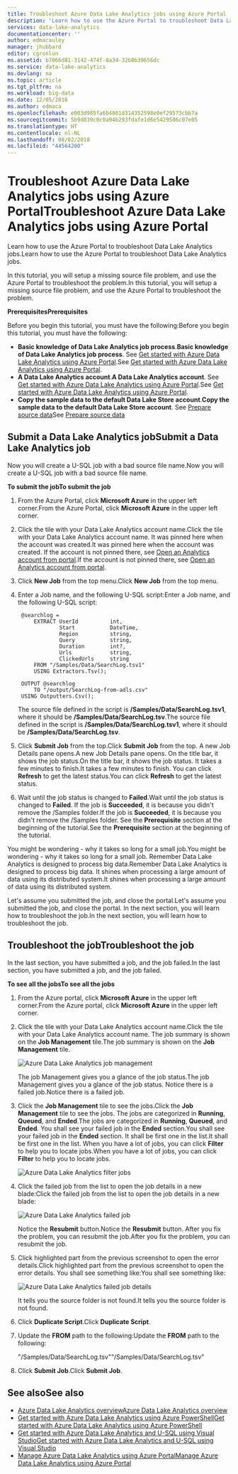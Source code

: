 ```yaml
---
title: Troubleshoot Azure Data Lake Analytics jobs using Azure Portal | Microsoft Docs
description: 'Learn how to use the Azure Portal to troubleshoot Data Lake Analytics jobs. '
services: data-lake-analytics
documentationcenter: ''
author: edmacauley
manager: jhubbard
editor: cgronlun
ms.assetid: b7066d81-3142-474f-8a34-32b0b39656dc
ms.service: data-lake-analytics
ms.devlang: na
ms.topic: article
ms.tgt_pltfrm: na
ms.workload: big-data
ms.date: 12/05/2016
ms.author: edmaca
ms.openlocfilehash: e003d985fa6b4861d314352598e0ef29573cbb7a
ms.sourcegitcommit: 5b9d839c0c0a94b293fdafe1d6e5429506c07e05
ms.translationtype: HT
ms.contentlocale: nl-NL
ms.lasthandoff: 08/02/2018
ms.locfileid: "44564200"
---
```

# <a name="troubleshoot-azure-data-lake-analytics-jobs-using-azure-portal"></a><span data-ttu-id="23f9a-103">Troubleshoot Azure Data Lake Analytics jobs using Azure Portal</span><span class="sxs-lookup"><span data-stu-id="23f9a-103">Troubleshoot Azure Data Lake Analytics jobs using Azure Portal</span></span>
<span data-ttu-id="23f9a-104">Learn how to use the Azure Portal to troubleshoot Data Lake Analytics jobs.</span><span class="sxs-lookup"><span data-stu-id="23f9a-104">Learn how to use the Azure Portal to troubleshoot Data Lake Analytics jobs.</span></span>

<span data-ttu-id="23f9a-105">In this tutorial, you will setup a missing source file problem, and use the Azure Portal to troubleshoot the problem.</span><span class="sxs-lookup"><span data-stu-id="23f9a-105">In this tutorial, you will setup a missing source file problem, and use the Azure Portal to troubleshoot the problem.</span></span>

<span data-ttu-id="23f9a-106">**Prerequisites**</span><span class="sxs-lookup"><span data-stu-id="23f9a-106">**Prerequisites**</span></span>

<span data-ttu-id="23f9a-107">Before you begin this tutorial, you must have the following:</span><span class="sxs-lookup"><span data-stu-id="23f9a-107">Before you begin this tutorial, you must have the following:</span></span>

* <span data-ttu-id="23f9a-108">**Basic knowledge of Data Lake Analytics job process**.</span><span class="sxs-lookup"><span data-stu-id="23f9a-108">**Basic knowledge of Data Lake Analytics job process**.</span></span> <span data-ttu-id="23f9a-109">See [Get started with Azure Data Lake Analytics using Azure Portal](data-lake-analytics-get-started-portal.md).</span><span class="sxs-lookup"><span data-stu-id="23f9a-109">See [Get started with Azure Data Lake Analytics using Azure Portal](data-lake-analytics-get-started-portal.md).</span></span>
* <span data-ttu-id="23f9a-110">**A Data Lake Analytics account**.</span><span class="sxs-lookup"><span data-stu-id="23f9a-110">**A Data Lake Analytics account**.</span></span> <span data-ttu-id="23f9a-111">See [Get started with Azure Data Lake Analytics using Azure Portal](data-lake-analytics-get-started-portal.md#create-data-lake-analytics-account).</span><span class="sxs-lookup"><span data-stu-id="23f9a-111">See [Get started with Azure Data Lake Analytics using Azure Portal](data-lake-analytics-get-started-portal.md#create-data-lake-analytics-account).</span></span>
* <span data-ttu-id="23f9a-112">**Copy the sample data to the default Data Lake Store account**.</span><span class="sxs-lookup"><span data-stu-id="23f9a-112">**Copy the sample data to the default Data Lake Store account**.</span></span>  <span data-ttu-id="23f9a-113">See [Prepare source data](data-lake-analytics-get-started-portal.md#prepare-source-data)</span><span class="sxs-lookup"><span data-stu-id="23f9a-113">See [Prepare source data](data-lake-analytics-get-started-portal.md#prepare-source-data)</span></span>

## <a name="submit-a-data-lake-analytics-job"></a><span data-ttu-id="23f9a-114">Submit a Data Lake Analytics job</span><span class="sxs-lookup"><span data-stu-id="23f9a-114">Submit a Data Lake Analytics job</span></span>
<span data-ttu-id="23f9a-115">Now you will create a U-SQL job with a bad source file name.</span><span class="sxs-lookup"><span data-stu-id="23f9a-115">Now you will create a U-SQL job with a bad source file name.</span></span>  

<span data-ttu-id="23f9a-116">**To submit the job**</span><span class="sxs-lookup"><span data-stu-id="23f9a-116">**To submit the job**</span></span>

1. <span data-ttu-id="23f9a-117">From the Azure Portal, click **Microsoft Azure** in the upper left corner.</span><span class="sxs-lookup"><span data-stu-id="23f9a-117">From the Azure Portal, click **Microsoft Azure** in the upper left corner.</span></span>
2. <span data-ttu-id="23f9a-118">Click the tile with your Data Lake Analytics account name.</span><span class="sxs-lookup"><span data-stu-id="23f9a-118">Click the tile with your Data Lake Analytics account name.</span></span>  <span data-ttu-id="23f9a-119">It was pinned here when the account was created.</span><span class="sxs-lookup"><span data-stu-id="23f9a-119">It was pinned here when the account was created.</span></span>
   <span data-ttu-id="23f9a-120">If the account is not pinned there, see [Open an Analytics account from portal](data-lake-analytics-manage-use-portal.md#access-adla-account).</span><span class="sxs-lookup"><span data-stu-id="23f9a-120">If the account is not pinned there, see [Open an Analytics account from portal](data-lake-analytics-manage-use-portal.md#access-adla-account).</span></span>
3. <span data-ttu-id="23f9a-121">Click **New Job** from the top menu.</span><span class="sxs-lookup"><span data-stu-id="23f9a-121">Click **New Job** from the top menu.</span></span>
4. <span data-ttu-id="23f9a-122">Enter a Job name, and the following U-SQL script:</span><span class="sxs-lookup"><span data-stu-id="23f9a-122">Enter a Job name, and the following U-SQL script:</span></span>

        @searchlog =
            EXTRACT UserId          int,
                    Start           DateTime,
                    Region          string,
                    Query           string,
                    Duration        int?,
                    Urls            string,
                    ClickedUrls     string
            FROM "/Samples/Data/SearchLog.tsv1"
            USING Extractors.Tsv();

        OUTPUT @searchlog   
            TO "/output/SearchLog-from-adls.csv"
        USING Outputters.Csv();

    <span data-ttu-id="23f9a-123">The source file defined in the script is **/Samples/Data/SearchLog.tsv1**, where it should be **/Samples/Data/SearchLog.tsv**.</span><span class="sxs-lookup"><span data-stu-id="23f9a-123">The source file defined in the script is **/Samples/Data/SearchLog.tsv1**, where it should be **/Samples/Data/SearchLog.tsv**.</span></span>
5. <span data-ttu-id="23f9a-124">Click **Submit Job** from the top.</span><span class="sxs-lookup"><span data-stu-id="23f9a-124">Click **Submit Job** from the top.</span></span> <span data-ttu-id="23f9a-125">A new Job Details pane opens.</span><span class="sxs-lookup"><span data-stu-id="23f9a-125">A new Job Details pane opens.</span></span> <span data-ttu-id="23f9a-126">On the title bar, it shows the job status.</span><span class="sxs-lookup"><span data-stu-id="23f9a-126">On the title bar, it shows the job status.</span></span> <span data-ttu-id="23f9a-127">It takes a few minutes to finish.</span><span class="sxs-lookup"><span data-stu-id="23f9a-127">It takes a few minutes to finish.</span></span> <span data-ttu-id="23f9a-128">You can click **Refresh** to get the latest status.</span><span class="sxs-lookup"><span data-stu-id="23f9a-128">You can click **Refresh** to get the latest status.</span></span>
6. <span data-ttu-id="23f9a-129">Wait until the job status is changed to **Failed**.</span><span class="sxs-lookup"><span data-stu-id="23f9a-129">Wait until the job status is changed to **Failed**.</span></span>  <span data-ttu-id="23f9a-130">If the job is **Succeeded**, it is because you didn't remove the /Samples folder.</span><span class="sxs-lookup"><span data-stu-id="23f9a-130">If the job is **Succeeded**, it is because you didn't remove the /Samples folder.</span></span> <span data-ttu-id="23f9a-131">See the **Prerequisite** section at the beginning of the tutorial.</span><span class="sxs-lookup"><span data-stu-id="23f9a-131">See the **Prerequisite** section at the beginning of the tutorial.</span></span>

<span data-ttu-id="23f9a-132">You might be wondering - why it takes so long for a small job.</span><span class="sxs-lookup"><span data-stu-id="23f9a-132">You might be wondering - why it takes so long for a small job.</span></span>  <span data-ttu-id="23f9a-133">Remember Data Lake Analytics is designed to process big data.</span><span class="sxs-lookup"><span data-stu-id="23f9a-133">Remember Data Lake Analytics is designed to process big data.</span></span>  <span data-ttu-id="23f9a-134">It shines when processing a large amount of data using its distributed system.</span><span class="sxs-lookup"><span data-stu-id="23f9a-134">It shines when processing a large amount of data using its distributed system.</span></span>

<span data-ttu-id="23f9a-135">Let's assume you submitted the job, and close the portal.</span><span class="sxs-lookup"><span data-stu-id="23f9a-135">Let's assume you submitted the job, and close the portal.</span></span>  <span data-ttu-id="23f9a-136">In the next section, you will learn how to troubleshoot the job.</span><span class="sxs-lookup"><span data-stu-id="23f9a-136">In the next section, you will learn how to troubleshoot the job.</span></span>

## <a name="troubleshoot-the-job"></a><span data-ttu-id="23f9a-137">Troubleshoot the job</span><span class="sxs-lookup"><span data-stu-id="23f9a-137">Troubleshoot the job</span></span>
<span data-ttu-id="23f9a-138">In the last section, you have submitted a job, and the job failed.</span><span class="sxs-lookup"><span data-stu-id="23f9a-138">In the last section, you have submitted a job, and the job failed.</span></span>  

<span data-ttu-id="23f9a-139">**To see all the jobs**</span><span class="sxs-lookup"><span data-stu-id="23f9a-139">**To see all the jobs**</span></span>

1. <span data-ttu-id="23f9a-140">From the Azure portal, click **Microsoft Azure** in the upper left corner.</span><span class="sxs-lookup"><span data-stu-id="23f9a-140">From the Azure portal, click **Microsoft Azure** in the upper left corner.</span></span>
2. <span data-ttu-id="23f9a-141">Click the tile with your Data Lake Analytics account name.</span><span class="sxs-lookup"><span data-stu-id="23f9a-141">Click the tile with your Data Lake Analytics account name.</span></span>  <span data-ttu-id="23f9a-142">The job summary is shown on the **Job Management** tile.</span><span class="sxs-lookup"><span data-stu-id="23f9a-142">The job summary is shown on the **Job Management** tile.</span></span>

    ![Azure Data Lake Analytics job management](https://docstestmedia1.blob.core.windows.net/azure-media/articles/data-lake-analytics/media/data-lake-analytics-monitor-and-troubleshoot-tutorial/data-lake-analytics-job-management.png)

    <span data-ttu-id="23f9a-144">The job Management gives you a glance of the job status.</span><span class="sxs-lookup"><span data-stu-id="23f9a-144">The job Management gives you a glance of the job status.</span></span> <span data-ttu-id="23f9a-145">Notice there is a failed job.</span><span class="sxs-lookup"><span data-stu-id="23f9a-145">Notice there is a failed job.</span></span>
3. <span data-ttu-id="23f9a-146">Click the **Job Management** tile to see the jobs.</span><span class="sxs-lookup"><span data-stu-id="23f9a-146">Click the **Job Management** tile to see the jobs.</span></span> <span data-ttu-id="23f9a-147">The jobs are categorized in **Running**, **Queued**, and **Ended**.</span><span class="sxs-lookup"><span data-stu-id="23f9a-147">The jobs are categorized in **Running**, **Queued**, and **Ended**.</span></span> <span data-ttu-id="23f9a-148">You shall see your failed job in the **Ended** section.</span><span class="sxs-lookup"><span data-stu-id="23f9a-148">You shall see your failed job in the **Ended** section.</span></span> <span data-ttu-id="23f9a-149">It shall be first one in the list.</span><span class="sxs-lookup"><span data-stu-id="23f9a-149">It shall be first one in the list.</span></span> <span data-ttu-id="23f9a-150">When you have a lot of jobs, you can click **Filter** to help you to locate jobs.</span><span class="sxs-lookup"><span data-stu-id="23f9a-150">When you have a lot of jobs, you can click **Filter** to help you to locate jobs.</span></span>

    ![Azure Data Lake Analytics filter jobs](https://docstestmedia1.blob.core.windows.net/azure-media/articles/data-lake-analytics/media/data-lake-analytics-monitor-and-troubleshoot-tutorial/data-lake-analytics-filter-jobs.png)
4. <span data-ttu-id="23f9a-152">Click the failed job from the list to open the job details in a new blade:</span><span class="sxs-lookup"><span data-stu-id="23f9a-152">Click the failed job from the list to open the job details in a new blade:</span></span>

    ![Azure Data Lake Analytics failed job](https://docstestmedia1.blob.core.windows.net/azure-media/articles/data-lake-analytics/media/data-lake-analytics-monitor-and-troubleshoot-tutorial/data-lake-analytics-failed-job.png)

    <span data-ttu-id="23f9a-154">Notice the **Resubmit** button.</span><span class="sxs-lookup"><span data-stu-id="23f9a-154">Notice the **Resubmit** button.</span></span> <span data-ttu-id="23f9a-155">After you fix the problem, you can resubmit the job.</span><span class="sxs-lookup"><span data-stu-id="23f9a-155">After you fix the problem, you can resubmit the job.</span></span>
5. <span data-ttu-id="23f9a-156">Click highlighted part from the previous screenshot to open the error details.</span><span class="sxs-lookup"><span data-stu-id="23f9a-156">Click highlighted part from the previous screenshot to open the error details.</span></span>  <span data-ttu-id="23f9a-157">You shall see something like:</span><span class="sxs-lookup"><span data-stu-id="23f9a-157">You shall see something like:</span></span>

    ![Azure Data Lake Analytics failed job details](https://docstestmedia1.blob.core.windows.net/azure-media/articles/data-lake-analytics/media/data-lake-analytics-monitor-and-troubleshoot-tutorial/data-lake-analytics-failed-job-details.png)

    <span data-ttu-id="23f9a-159">It tells you the source folder is not found.</span><span class="sxs-lookup"><span data-stu-id="23f9a-159">It tells you the source folder is not found.</span></span>
6. <span data-ttu-id="23f9a-160">Click **Duplicate Script**.</span><span class="sxs-lookup"><span data-stu-id="23f9a-160">Click **Duplicate Script**.</span></span>
7. <span data-ttu-id="23f9a-161">Update the **FROM** path to the following:</span><span class="sxs-lookup"><span data-stu-id="23f9a-161">Update the **FROM** path to the following:</span></span>

    <span data-ttu-id="23f9a-162">"/Samples/Data/SearchLog.tsv"</span><span class="sxs-lookup"><span data-stu-id="23f9a-162">"/Samples/Data/SearchLog.tsv"</span></span>
8. <span data-ttu-id="23f9a-163">Click **Submit Job**.</span><span class="sxs-lookup"><span data-stu-id="23f9a-163">Click **Submit Job**.</span></span>

## <a name="see-also"></a><span data-ttu-id="23f9a-164">See also</span><span class="sxs-lookup"><span data-stu-id="23f9a-164">See also</span></span>
* [<span data-ttu-id="23f9a-165">Azure Data Lake Analytics overview</span><span class="sxs-lookup"><span data-stu-id="23f9a-165">Azure Data Lake Analytics overview</span></span>](data-lake-analytics-overview.md)
* [<span data-ttu-id="23f9a-166">Get started with Azure Data Lake Analytics using Azure PowerShell</span><span class="sxs-lookup"><span data-stu-id="23f9a-166">Get started with Azure Data Lake Analytics using Azure PowerShell</span></span>](data-lake-analytics-get-started-powershell.md)
* [<span data-ttu-id="23f9a-167">Get started with Azure Data Lake Analytics and U-SQL using Visual Studio</span><span class="sxs-lookup"><span data-stu-id="23f9a-167">Get started with Azure Data Lake Analytics and U-SQL using Visual Studio</span></span>](data-lake-analytics-u-sql-get-started.md)
* [<span data-ttu-id="23f9a-168">Manage Azure Data Lake Analytics using Azure Portal</span><span class="sxs-lookup"><span data-stu-id="23f9a-168">Manage Azure Data Lake Analytics using Azure Portal</span></span>](data-lake-analytics-manage-use-portal.md)





